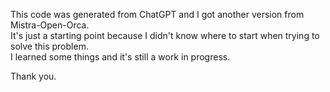 This code was generated from ChatGPT and I got another version from Mistra-Open-Orca.  
It's just a starting point because I didn't know where to start when trying to solve this problem.  
I learned some things and it's still a work in progress.  

Thank you.
